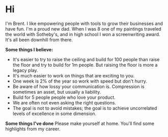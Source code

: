 # Hi

I'm Brent. I like empowering people with tools to grow their businesses and have fun. I'm a proud new dad. When I was 8 one of my paintings traveled the world with Sotheby's, and in high school I won a screenwriting award. It's all been downhill from there.

**Some things I believe:**
- It's easier to try to raise the ceiling and build for 100 people than raise the floor and try to build for 1m people. But raising the floor is more a legacy play.
- It's much easier to work on things that are exciting to you.
- One week is 2% of the year so work with speed but don't hurry.
- Be aware of how lossy your communication is. Compression is sometimes an asset, but usually a liability.
- Build for 5 people people who love your product.
- We are often not even asking the right questions.
- The goal is not to avoid mistakes; the goal is to achieve uncorrelated levels of excellence in some dimension.

**Some things I've done**
Please make yourself at home. You'll find some highlights from my career.
